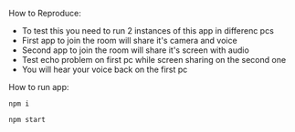 How to Reproduce:

- To test this you need to run 2 instances of this app in differenc pcs
- First app to join the room will share it's camera and voice
- Second app to join the room will share it's screen with audio
- Test echo problem on first pc while screen sharing on the second one
- You will hear your voice back on the first pc

How to run app:

`npm i`

`npm start`
